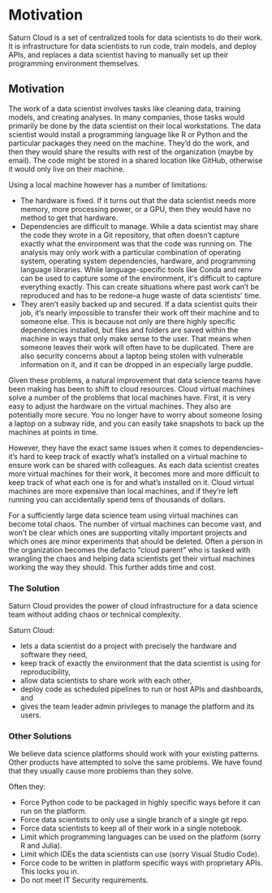 # Motivation

Saturn Cloud is a set of centralized tools for data scientists to do their work. It is infrastructure for data scientists to run code, train models, and deploy APIs, and replaces a data scientist having to manually set up their programming environment themselves.

## Motivation

The work of a data scientist involves tasks like cleaning data, training models, and creating analyses. In many companies, those tasks would primarily be done by the data scientist on their local workstations. The data scientist would install a programming language like R or Python and the particular packages they need on the machine. They’d do the work, and then they would share the results with rest of the organization (maybe by email). The code might be stored in a shared location like GitHub, otherwise it would only live on their machine.

Using a local machine however has a number of limitations:

- The hardware is fixed. If it turns out that the data scientist needs more memory, more processing power, or a GPU, then they would have no method to get that hardware.
- Dependencies are difficult to manage. While a data scientist may share the code they wrote in a Git repository, that often doesn’t capture exactly what the environment was that the code was running on. The analysis may only work with a particular combination of operating system, operating system dependencies, hardware, and programming language libraries. While language-specific tools like Conda and renv can be used to capture some of the environment, it's difficult to capture everything exactly. This can create situations where past work can’t be reproduced and has to be redone–a huge waste of data scientists' time.
- They aren’t easily backed up and secured. If a data scientist quits their job, it’s nearly impossible to transfer their work off their machine and to someone else. This is because not only are there highly specific dependencies installed, but files and folders are saved within the machine in ways that only make sense to the user. That means when someone leaves their work will often have to be duplicated. There are also security concerns about a laptop being stolen with vulnerable information on it, and it can be dropped in an especially large puddle.

Given these problems, a natural improvement that data science teams have been making has been to shift to cloud resources. Cloud virtual machines solve a number of the problems that local machines have. First, it is very easy to adjust the hardware on the virtual machines. They also are potentially more secure. You no longer have to worry about someone losing a laptop on a subway ride, and you can easily take snapshots to back up the machines at points in time.

However, they have the exact same issues when it comes to dependencies–it’s hard to keep track of exactly what’s installed on a virtual machine to ensure work can be shared with colleagues. As each data scientist creates more virtual machines for their work, it becomes more and more difficult to keep track of what each one is for and what’s installed on it. Cloud virtual machines are more expensive than local machines, and if they’re left running you can accidentally spend tens of thousands of dollars.

For a sufficiently large data science team using virtual machines can become total chaos. The number of virtual machines can become vast, and won’t be clear which ones are supporting vitally important projects and which ones are minor experiments that should be deleted. Often a person in the organization becomes the defacto “cloud parent” who is tasked with wrangling the chaos and helping data scientists get their virtual machines working the way they should. This further adds time and cost.

### The Solution

Saturn Cloud provides the power of cloud infrastructure for a data science team without adding chaos or technical complexity.

Saturn Cloud:
- lets a data scientist do a project with precisely the hardware and software they need,
- keep track of exactly the environment that the data scientist is using for reproducibility,
- allow data scientists to share work with each other,
- deploy code as scheduled pipelines to run or host APIs and dashboards, and
- gives the team leader admin privileges to manage the platform and its users.

### Other Solutions

We believe data science platforms should work with your existing patterns. Other products have attempted to solve the same problems. We have found that they usually cause more problems than they solve.

Often they:

- Force Python code to be packaged in highly specific ways before it can run on the platform.
- Force data scientists to only use a single branch of a single git repo.
- Force data scientists to keep all of their work in a single notebook.
- Limit which programming languages can be used on the platform (sorry R and Julia).
- Limit which IDEs the data scientists can use (sorry Visual Studio Code).
- Force code to be written in platform specific ways with proprietary APIs. This locks you in.
- Do not meet IT Security requirements.
